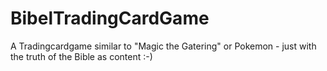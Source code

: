# BibelTradingCardGame
A Tradingcardgame similar to "Magic the Gatering" or Pokemon - just with the truth of the Bible as content :-)
